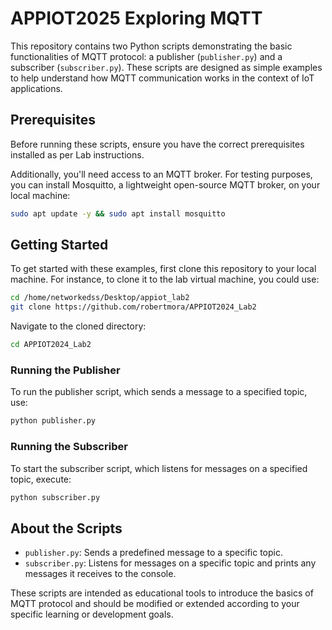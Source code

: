 # APPIOT2025 Exploring MQTT

This repository contains two Python scripts demonstrating the basic functionalities of MQTT protocol: a publisher (`publisher.py`) and a subscriber (`subscriber.py`). These scripts are designed as simple examples to help understand how MQTT communication works in the context of IoT applications.

## Prerequisites

Before running these scripts, ensure you have the correct prerequisites installed as per Lab instructions.

Additionally, you'll need access to an MQTT broker. For testing purposes, you can install Mosquitto, a lightweight open-source MQTT broker, on your local machine:

```bash
sudo apt update -y && sudo apt install mosquitto
```

## Getting Started

To get started with these examples, first clone this repository to your local machine. For instance, to clone it to the lab virtual machine, you could use:

```bash
cd /home/networkedss/Desktop/appiot_lab2
git clone https://github.com/robertmora/APPIOT2024_Lab2
```

Navigate to the cloned directory:

```bash
cd APPIOT2024_Lab2
```

### Running the Publisher

To run the publisher script, which sends a message to a specified topic, use:

```bash
python publisher.py
```

### Running the Subscriber

To start the subscriber script, which listens for messages on a specified topic, execute:

```bash
python subscriber.py
```

## About the Scripts

- `publisher.py`: Sends a predefined message to a specific topic.
- `subscriber.py`: Listens for messages on a specific topic and prints any messages it receives to the console.

These scripts are intended as educational tools to introduce the basics of MQTT protocol and should be modified or extended according to your specific learning or development goals.

